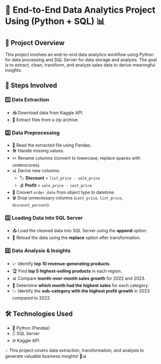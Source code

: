 # 🚀 End-to-End Data Analytics Project Using (Python + SQL) 📊

## 📌 Project Overview  

This project involves an end-to-end data analytics workflow using Python for data processing and SQL Server for data storage and analysis. The goal is to extract, clean, transform, and analyze sales data to derive meaningful insights.  

## 🔄 Steps Involved  

### 1️⃣ Data Extraction  

- 📥 Download data from Kaggle API.  
- 📂 Extract files from a zip archive.  

### 2️⃣ Data Preprocessing  

- 📑 Read the extracted file using Pandas.  
- 🛠 Handle missing values.  
- ✏️ Rename columns (convert to lowercase, replace spaces with underscores).  
- 📊 Derive new columns:  
  - 🏷 **Discount** = `list_price - sale_price`  
  - 💰 **Profit** = `sale_price - cost_price`  
- 📆 Convert `order_date` from object type to datetime.  
- 🗑 Drop unnecessary columns (`cost_price`, `list_price`, `discount_percent`).  

### 3️⃣ Loading Data into SQL Server  

- 📤 Load the cleaned data into SQL Server using the **append** option.  
- 🔄 Reload the data using the **replace** option after transformation.  

### 4️⃣ Data Analysis & Insights  

- 📈 Identify **top 10 revenue-generating products**.  
- 🏆 Find **top 5 highest-selling products** in each region.  
- 📊 Compare **month-over-month sales growth** for 2022 and 2023.  
- 📅 Determine **which month had the highest sales** for each category.  
- 📉 Identify the **sub-category with the highest profit growth** in 2023 compared to 2022.  

## 🛠 Technologies Used  

- 🐍 Python (Pandas)  
- 🗄 SQL Server  
- 🌐 Kaggle API  

💡 This project covers data extraction, transformation, and analysis to generate valuable business insights! 🚀📊  

